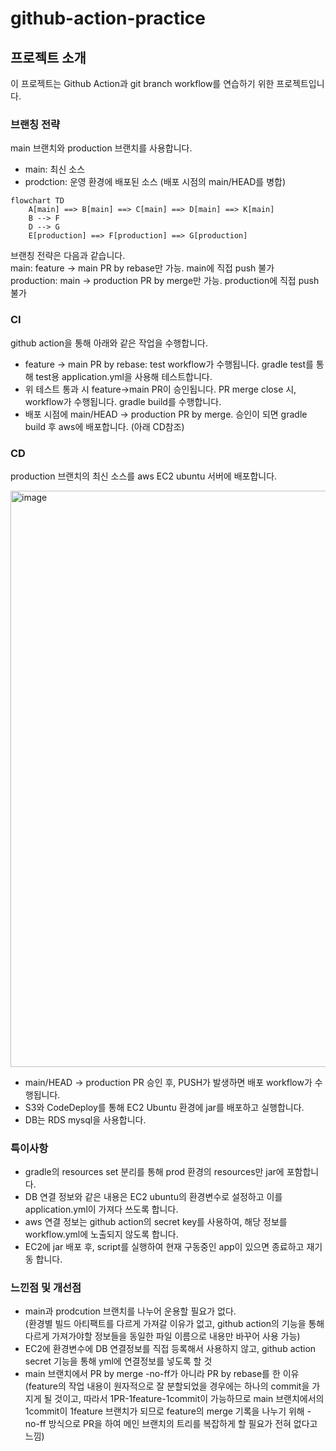 # github-action-practice

## 프로젝트 소개
이 프로젝트는 Github Action과 git branch workflow를 연습하기 위한 프로젝트입니다.

### 브랜칭 전략
main 브랜치와 production 브랜치를 사용합니다.
* main: 최신 소스
* prodction: 운영 환경에 배포된 소스 (배포 시점의 main/HEAD를 병합)

```mermaid
flowchart TD
    A[main] ==> B[main] ==> C[main] ==> D[main] ==> K[main]
    B --> F
    D --> G
    E[production] ==> F[production] ==> G[production] 
```

브랜칭 전략은 다음과 같습니다.  
main: feature -> main PR by rebase만 가능. main에 직접 push 불가  
production: main -> production PR by merge만 가능. production에 직접 push 불가  

### CI
github action을 통해 아래와 같은 작업을 수행합니다.
* feature -> main PR by rebase: test workflow가 수행됩니다. gradle test를 통해 test용 application.yml을 사용해 테스트합니다.
* 위 테스트 통과 시 feature->main PR이 승인됩니다. PR merge close 시, workflow가 수행됩니다. gradle build를 수행합니다.
* 배포 시점에 main/HEAD -> production PR by merge. 승인이 되면 gradle build 후 aws에 배포합니다. (아래 CD참조)

### CD
production 브랜치의 최신 소스를 aws EC2 ubuntu 서버에 배포합니다.

<img width="922" alt="image" src="https://user-images.githubusercontent.com/16172668/235918220-456f805e-432d-40d1-b479-f53a5f8d09f2.png">

* main/HEAD -> production PR 승인 후, PUSH가 발생하면 배포 workflow가 수행됩니다.
* S3와 CodeDeploy를 통해 EC2 Ubuntu 환경에 jar를 배포하고 실행합니다.
* DB는 RDS mysql을 사용합니다.

### 특이사항
* gradle의 resources set 분리를 통해 prod 환경의 resources만 jar에 포함합니다.
* DB 연결 정보와 같은 내용은 EC2 ubuntu의 환경변수로 설정하고 이를 application.yml이 가져다 쓰도록 합니다.
* aws 연결 정보는 github action의 secret key를 사용하여, 해당 정보를 workflow.yml에 노출되지 않도록 합니다.
* EC2에 jar 배포 후, script를 실행하여 현재 구동중인 app이 있으면 종료하고 재기동 합니다.


### 느낀점 및 개선점
* main과 prodcution 브랜치를 나누어 운용할 필요가 없다.   
(환경별 빌드 아티팩트를 다르게 가져갈 이유가 없고, github action의 기능을 통해 다르게 가져가야할 정보들을 동일한 파일 이름으로 내용만 바꾸어 사용 가능) 
* EC2에 환경변수에 DB 연결정보를 직접 등록해서 사용하지 않고, github action secret 기능을 통해 yml에 연결정보를 넣도록 할 것
* main 브랜치에서 PR by merge -no-ff가 아니라 PR by rebase를 한 이유
(feature의 작업 내용이 원자적으로 잘 분할되었을 경우에는 하나의 commit을 가지게 될 것이고, 따라서 1PR-1feature-1commit이 가능하므로 main 브랜치에서의 1commit이 1feature 브랜치가 되므로 feature의 merge 기록을 나누기 위해 -no-ff 방식으로 PR을 하여 메인 브랜치의 트리를 복잡하게 할 필요가 전혀 없다고 느낌)
